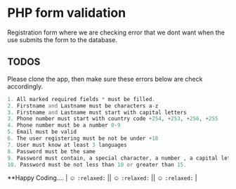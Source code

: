 # PHP form validation

Registration form where we are checking error that we dont want when the use submits the form to the database.

## TODOS
Please clone the app, then make sure these errors below are check accordingly.

```php
1. All marked required fields * must be filled.
2. Firstname and Lastname must be characters a-z
3. Firstname and Lastname must start with capital letters
3. Phone number must start with country code +254, +253, +256, +255
4. Phone number must be a number 0-9
5. Email must be valid
6. The user registering must be not be under +18
7. User must know at least 3 languages
8. Password must be the same
9. Password must contain, a special character, a number , a capital letter, and a small letter
10. Password must be not less than 10 or greater than 15.
```
**Happy Coding.... | :relaxed: `:relaxed:` || :relaxed: `:relaxed:` || :relaxed: `:relaxed:` |
